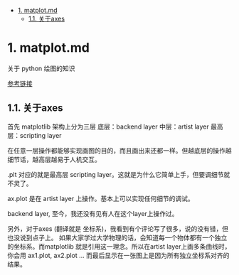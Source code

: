 <!-- TOC -->

- [1. matplot.md](#1-matplotmd)
  - [1.1. 关于axes](#11-关于axes)

<!-- /TOC -->


# 1. matplot.md

关于 python 绘图的知识

[参考链接](https://zhuanlan.zhihu.com/p/93423829)

## 1.1. 关于axes

首先 matplotlib 架构上分为三层
底层：backend layer
中层：artist layer
最高层：scripting layer

在任意一层操作都能够实现画图的目的，而且画出来还都一样。但越底层的操作越细节话，越高层越易于人机交互。

.plt 对应的就是最高层 scripting layer。这就是为什么它简单上手，但要调细节就不灵了。

ax.plot 是在 artist layer 上操作。基本上可以实现任何细节的调试。

backend layer, 至今，我还没有见有人在这个layer上操作过。

另外，对于axes (翻译就是 坐标系)，我看到有个评论写了很多，说的没有错，但也没说到点子上。
如果大家学过大学物理的话，会知道每一个物体都有一个独立的坐标系。而matplotlib 就是引用这一理念。所以在artist layer上画多条曲线时，你会用 ax1.plot, ax2.plot ... 而最后显示在一张图上是因为所有独立坐标系对齐的结果。
